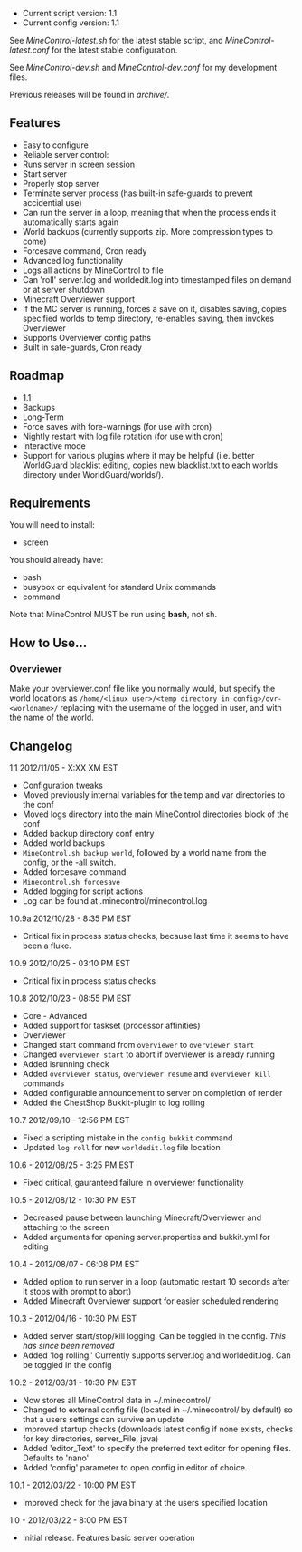 * Current script version: 1.1
* Current config version: 1.1

See *MineControl-latest.sh* for the latest stable script, and *MineControl-latest.conf* for the latest stable configuration.

See *MineControl-dev.sh* and *MineControl-dev.conf* for my development files.

Previous releases will be found in *archive/*.

## Features ##

* Easy to configure
* Reliable server control:
 * Runs server in screen session
 * Start server
 * Properly stop server
 * Terminate server process (has built-in safe-guards to prevent accidential use)
 * Can run the server in a loop, meaning that when the process ends it automatically starts again
* World backups (currently supports zip. More compression types to come)
* Forcesave command, Cron ready
* Advanced log functionality
 * Logs all actions by MineControl to file
 * Can 'roll' server.log and worldedit.log into timestamped files on demand or at server shutdown
* Minecraft Overviewer support
 * If the MC server is running, forces a save on it, disables saving, copies specified worlds to temp directory, re-enables saving, then invokes Overviewer
 * Supports Overviewer config paths
 * Built in safe-guards, Cron ready

## Roadmap ##
* 1.1
 * Backups
* Long-Term
 * Force saves with fore-warnings (for use with cron)
 * Nightly restart with log file rotation (for use with cron)
 * Interactive mode
 * Support for various plugins where it may be helpful (i.e. better WorldGuard blacklist editing, copies new blacklist.txt to each worlds directory under WorldGuard/worlds/).

## Requirements ##

You will need to install:

* screen

You should already have:

* bash
* busybox or equivalent for standard Unix commands
* command

Note that MineControl MUST be run using **bash**, not sh.

## How to Use... ##
### Overviewer ###
Make your overviewer.conf file like you normally would, but specify the world locations as `/home/<linux user>/<temp directory in config>/ovr-<worldname>/` replacing <linux user> with the username of the logged in user, and <worldname> with the name of the world.

## Changelog ##
1.1 2012/11/05 - X:XX XM EST

* Configuration tweaks
 * Moved previously internal variables for the temp and var directories to the conf
 * Moved logs directory into the main MineControl directories block of the conf
 * Added backup directory conf entry
* Added world backups
 * `MineControl.sh backup world`, followed by a world name from the config, or the -all switch.
* Added forcesave command
 * `Minecontrol.sh forcesave`
* Added logging for script actions
 * Log can be found at .minecontrol/minecontrol.log

1.0.9a 2012/10/28 - 8:35 PM EST

* Critical fix in process status checks, because last time it seems to have been a fluke.

1.0.9 2012/10/25 - 03:10 PM EST

* Critical fix in process status checks

1.0.8 2012/10/23 - 08:55 PM EST

* Core - Advanced
 * Added support for taskset (processor affinities)
* Overviewer
 * Changed start command from `overviewer` to `overviewer start`
 * Changed `overviewer start` to abort if overviewer is already running
 * Added isrunning check
 * Added `overviewer status`, `overviewer resume` and `overviewer kill` commands
 * Added configurable announcement to server on completion of render
* Added the ChestShop Bukkit-plugin to log rolling

1.0.7 2012/09/10 - 12:56 PM EST

* Fixed a scripting mistake in the `config bukkit` command
* Updated `log roll` for new `worldedit.log` file location

1.0.6 - 2012/08/25 - 3:25 PM EST

* Fixed critical, gauranteed failure in overviewer functionality

1.0.5 - 2012/08/12 - 10:30 PM EST

* Decreased pause between launching Minecraft/Overviewer and attaching to the screen
* Added arguments for opening server.properties and bukkit.yml for editing

1.0.4 - 2012/08/07 - 06:08 PM EST

* Added option to run server in a loop (automatic restart 10 seconds after it stops with prompt to abort)
* Added Minecraft Overviewer support for easier scheduled rendering

1.0.3 - 2012/04/16 - 10:30 PM EST

* Added server start/stop/kill logging. Can be toggled in the config. *This has since been removed*
* Added 'log rolling.' Currently supports server.log and worldedit.log. Can be toggled in the config

1.0.2 - 2012/03/31 - 10:30 PM EST

* Now stores all MineControl data in ~/.minecontrol/
* Changed to external config file (located in ~/.minecontrol/ by default) so that a users settings can survive an update
* Improved startup checks (downloads latest config if none exists, checks for key directories, server_File, java)
* Added 'editor_Text' to specify the preferred text editor for opening files. Defaults to 'nano'
* Added 'config' parameter to open config in editor of choice.

1.0.1 - 2012/03/22 - 10:00 PM EST

* Improved check for the java binary at the users specified location

1.0 - 2012/03/22 - 8:00 PM EST

* Initial release. Features basic server operation